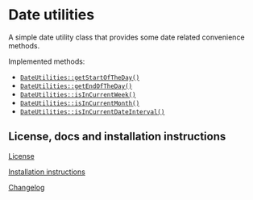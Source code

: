 Date utilities
==============

A simple date utility class that provides some date related convenience methods.

Implemented methods:

* [`DateUtilities::getStartOfTheDay()`](https://github.com/MarioBlazek/date-utilities/blob/master/lib/DateUtilities.php#L18)
* [`DateUtilities::getEndOfTheDay()`](https://github.com/MarioBlazek/date-utilities/blob/master/lib/DateUtilities.php#L33)
* [`DateUtilities::isInCurrentWeek()`](https://github.com/MarioBlazek/date-utilities/blob/master/lib/DateUtilities.php#L53)
* [`DateUtilities::isInCurrentMonth()`](https://github.com/MarioBlazek/date-utilities/blob/master/lib/DateUtilities.php#L75)
* [`DateUtilities::isInCurrentDateInterval()`](https://github.com/MarioBlazek/date-utilities/blob/master/lib/DateUtilities.php#L95)

License, docs and installation instructions
-------------------------------------

[License](LICENSE)

[Installation instructions](doc/INSTALL.md)

[Changelog](doc/CHANGELOG.md)
